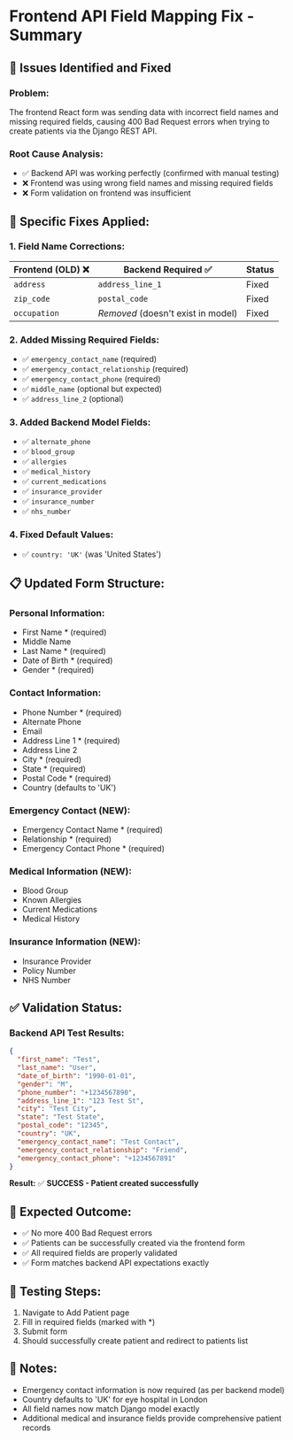 # Frontend API Field Mapping Fix - Summary

## 🚨 Issues Identified and Fixed

### **Problem:**
The frontend React form was sending data with incorrect field names and missing required fields, causing 400 Bad Request errors when trying to create patients via the Django REST API.

### **Root Cause Analysis:**
- ✅ Backend API was working perfectly (confirmed with manual testing)
- ❌ Frontend was using wrong field names and missing required fields
- ❌ Form validation on frontend was insufficient

## 🔧 **Specific Fixes Applied:**

### **1. Field Name Corrections:**
| Frontend (OLD) ❌ | Backend Required ✅ | Status |
|------------------|-------------------|--------|
| `address` | `address_line_1` | Fixed |
| `zip_code` | `postal_code` | Fixed |
| `occupation` | *Removed* (doesn't exist in model) | Fixed |

### **2. Added Missing Required Fields:**
- ✅ `emergency_contact_name` (required)
- ✅ `emergency_contact_relationship` (required) 
- ✅ `emergency_contact_phone` (required)
- ✅ `middle_name` (optional but expected)
- ✅ `address_line_2` (optional)

### **3. Added Backend Model Fields:**
- ✅ `alternate_phone`
- ✅ `blood_group`
- ✅ `allergies`
- ✅ `medical_history`
- ✅ `current_medications`
- ✅ `insurance_provider`
- ✅ `insurance_number`
- ✅ `nhs_number`

### **4. Fixed Default Values:**
- ✅ `country: 'UK'` (was 'United States')

## 📋 **Updated Form Structure:**

### **Personal Information:**
- First Name * (required)
- Middle Name
- Last Name * (required)
- Date of Birth * (required)
- Gender * (required)

### **Contact Information:**
- Phone Number * (required)
- Alternate Phone
- Email
- Address Line 1 * (required)
- Address Line 2
- City * (required)
- State * (required)
- Postal Code * (required)
- Country (defaults to 'UK')

### **Emergency Contact (NEW):**
- Emergency Contact Name * (required)
- Relationship * (required)
- Emergency Contact Phone * (required)

### **Medical Information (NEW):**
- Blood Group
- Known Allergies
- Current Medications
- Medical History

### **Insurance Information (NEW):**
- Insurance Provider
- Policy Number
- NHS Number

## ✅ **Validation Status:**

### **Backend API Test Results:**
```json
{
  "first_name": "Test",
  "last_name": "User",
  "date_of_birth": "1990-01-01",
  "gender": "M",
  "phone_number": "+1234567890",
  "address_line_1": "123 Test St",
  "city": "Test City",
  "state": "Test State", 
  "postal_code": "12345",
  "country": "UK",
  "emergency_contact_name": "Test Contact",
  "emergency_contact_relationship": "Friend",
  "emergency_contact_phone": "+1234567891"
}
```
**Result:** ✅ **SUCCESS - Patient created successfully**

## 🎯 **Expected Outcome:**
- ✅ No more 400 Bad Request errors
- ✅ Patients can be successfully created via the frontend form
- ✅ All required fields are properly validated
- ✅ Form matches backend API expectations exactly

## 🚀 **Testing Steps:**
1. Navigate to Add Patient page
2. Fill in required fields (marked with *)
3. Submit form
4. Should successfully create patient and redirect to patients list

## 📝 **Notes:**
- Emergency contact information is now required (as per backend model)
- Country defaults to 'UK' for eye hospital in London
- All field names now match Django model exactly
- Additional medical and insurance fields provide comprehensive patient records